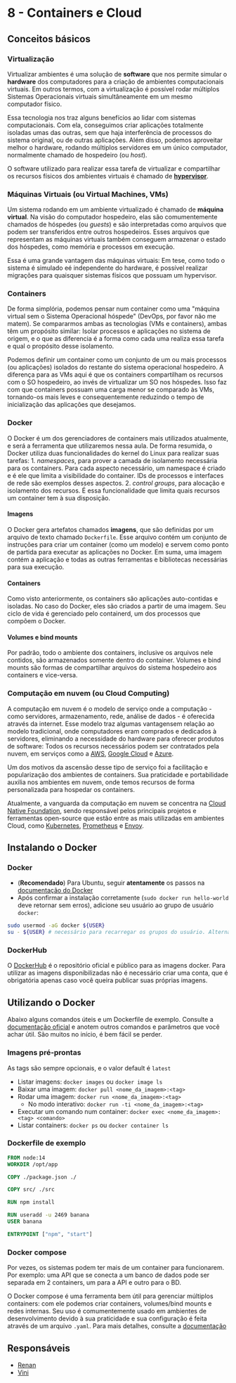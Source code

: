 # 8 - Containers e Cloud

## Conceitos básicos

### Virtualização

Virtualizar ambientes é uma solução de **software** que nos permite simular o **hardware** dos computadores para a criação de ambientes computacionais virtuais. Em outros termos, com a virtualização é possível rodar múltiplos Sistemas Operacionais virtuais simultâneamente em um mesmo computador físico.

Essa tecnologia nos traz alguns benefícios ao lidar com sistemas computacionais. Com ela, conseguimos criar aplicações totalmente isoladas umas das outras, sem que haja interferência de processos do sistema original, ou de outras aplicações. Além disso, podemos aproveitar melhor o hardware, rodando múltiplos servidores em um único computador, normalmente chamado de hospedeiro (ou *host*).

O software utilizado para realizar essa tarefa de virtualizar e compartilhar os recursos físicos dos ambientes virtuais é chamado de [**hypervisor**](https://www.redhat.com/en/topics/virtualization/what-is-a-hypervisor).

### Máquinas Virtuais (ou Virtual Machines, VMs)

Um sistema rodando em um ambiente virtualizado é chamado de **máquina virtual**. Na visão do computador hospedeiro, elas são comumentemente chamados de hóspedes (ou *guests*) e são interpretadas como arquivos que podem ser transferidos entre outros hospedeiros. Esses arquivos que representam as máquinas virtuais também conseguem armazenar o estado dos hóspedes, como memória e processos em execução.

Essa é uma grande vantagem das máquinas virtuais: Em tese, como todo o sistema é simulado eé independente do hardware, é possível realizar migrações para quaisquer sistemas físicos que possuam um hypervisor. 

### Containers

De forma simplória, podemos pensar num container como uma "máquina virtual sem o Sistema Operacional hóspede" (DevOps, por favor não me matem). Se compararmos ambas as tecnologias (VMs e containers), ambas têm um propósito similar: Isolar processos e aplicações no sistema de origem, e o que as diferencia é a forma como cada uma realiza essa tarefa e qual o propósito desse isolamento.

Podemos definir um container como um conjunto de um ou mais processos (ou aplicações) isolados do restante do sistema operacional hospedeiro. A diferença para as VMs aqui é que os containers compartilham os recursos com o SO hospedeiro, ao invés de virtualizar um SO nos hóspedes. Isso faz com que containers possuam uma carga menor se comparado às VMs, tornando-os mais leves e consequentemente reduzindo o tempo de inicialização das aplicações que desejamos. 

### Docker

O Docker é um dos gerenciadores de containers mais utilizados atualmente, e será a ferramenta que utilizaremos nessa aula. De forma resumida, o Docker utiliza duas funcionalidades do kernel do Linux para realizar suas tarefas:
    1. *namespaces*, para prover a camada de isolamento necessária para os containers. Para cada aspecto necessário, um namespace é criado e é ele que limita a visibilidade do container. IDs de processos e interfaces de rede são exemplos desses aspectos.
    2. *control groups*, para alocação e isolamento dos recursos. É essa funcionalidade que limita quais recursos um container tem à sua disposição.

#### Imagens
O Docker gera artefatos chamados **imagens**, que são definidas por um arquivo de texto chamado `Dockerfile`. Esse arquivo contém um conjunto de instruções para criar um container (como um modelo) e servem como ponto de partida para executar as aplicações no Docker. Em suma, uma imagem contém a aplicação e todas as outras ferramentas e bibliotecas necessárias para sua execução.

#### Containers
Como visto anteriormente, os containers são aplicações auto-contidas e isoladas. No caso do Docker, eles são criados a partir de uma imagem. Seu ciclo de vida é gerenciado pelo containerd, um dos processos que compõem o Docker.

#### Volumes e bind mounts
Por padrão, todo o ambiente dos containers, inclusive os arquivos nele contidos, são armazenados somente dentro do container. Volumes e bind mounts são formas de compartilhar arquivos do sistema hospedeiro aos containers e vice-versa.

### Computação em nuvem (ou Cloud Computing)

A computação em nuvem é o modelo de serviço onde a computação - como servidores, armazenamento, rede, análise de dados - é oferecida através da internet. Esse modelo traz algumas vantagensem relação ao modelo tradicional, onde computadores eram comprados e dedicados à servidores, eliminando a necessidade do hardware para oferecer produtos de software: Todos os recursos necessários podem ser contratados pela nuvem, em serviços como a [AWS](https://aws.amazon.com/), [Google Cloud](https://cloud.google.com/) e [Azure](https://azure.microsoft.com/en-us/).

Um dos motivos da ascensão desse tipo de serviço foi a facilitação e popularização dos ambientes de containers. Sua praticidade e portabilidade auxilia nos ambientes em nuvem, onde temos recursos de forma personalizada para hospedar os containers.

Atualmente, a vanguarda da computação em nuvem se concentra na [Cloud Native Foundation](https://www.cncf.io/), sendo responsável pelos principais projetos e ferramentas open-source que estão entre as mais utilizadas em ambientes Cloud, como [Kubernetes](https://kubernetes.io/), [Prometheus](https://prometheus.io/) e [Envoy](https://www.envoyproxy.io/).

## Instalando o Docker

### Docker

* (**Recomendado**) Para Ubuntu, seguir **atentamente** os passos na [documentação do Docker](https://docs.docker.com/engine/install/ubuntu/)
* Após confirmar a instalação corretamente (`sudo docker run hello-world` deve retornar sem erros), adicione seu usuário ao grupo de usuário `docker`:
```sh
sudo usermod -aG docker ${USER}
su - ${USER} # necessário para recarregar os grupos do usuário. Alternativa: reiniciar ou fazer logoff
```

### DockerHub

O [DockerHub](https://hub.docker.com/) é o repositório oficial e público para as imagens docker. Para utilizar as imagens disponibilizadas não é necessário criar uma conta, que é obrigatória apenas caso você queira publicar suas próprias imagens.


## Utilizando o Docker

Abaixo alguns comandos úteis e um Dockerfile de exemplo. Consulte a [documentação oficial](https://docs.docker.com/) e anotem outros comandos e parâmetros que você achar útil. São muitos no início, é bem fácil se perder.

### Imagens pré-prontas

As tags são sempre opcionais, e o valor default é `latest`

* Listar imagens: `docker images` ou `docker image ls`
* Baixar uma imagem: `docker pull <nome_da_imagem>:<tag>`
* Rodar uma imagem: `docker run <nome_da_imagem>:<tag>`
    * No modo interativo: `docker run -ti <nome_da_imagem>:<tag>`
* Executar um comando num container: `docker exec <nome_da_imagem>:<tag> <comando>`
* Listar containers: `docker ps` ou `docker container ls`


### Dockerfile de exemplo

```dockerfile
FROM node:14
WORKDIR /opt/app

COPY ./package.json ./

COPY src/ ./src

RUN npm install

RUN useradd -u 2469 banana
USER banana

ENTRYPOINT ["npm", "start"]
```

### Docker compose

Por vezes, os sistemas podem ter mais de um container para funcionarem. Por exemplo: uma API que se conecta a um banco de dados pode ser separada em 2 containers, um para a API e outro para o BD.

O Docker compose é uma ferramenta bem útil para gerenciar múltiplos containers: com ele podemos criar containers, volumes/bind mounts e redes internas. Seu uso é comumentemente usado em ambientes de desenvolvimento devido à sua praticidade e sua configuração é feita através de um arquivo `.yaml`. Para mais detalhes, consulte a [documentação](https://docs.docker.com/compose/)

## Responsáveis
* [Renan](https://github.com/nkzren)
* [Vini]()
